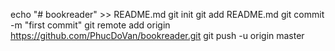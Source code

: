 echo "# bookreader" >> README.md
git init
git add README.md
git commit -m "first commit"
git remote add origin https://github.com/PhucDoVan/bookreader.git
git push -u origin master
                
